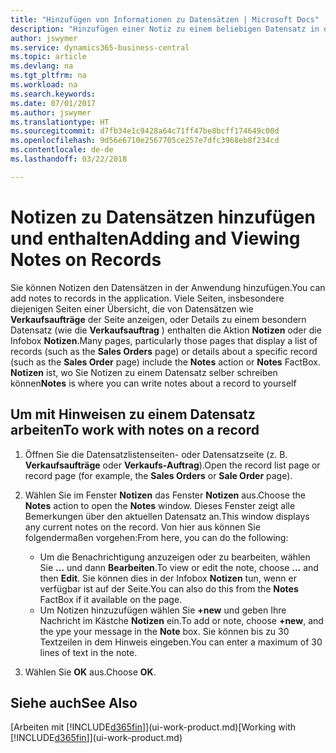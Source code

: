 ```yaml
---
title: "Hinzufügen von Informationen zu Datensätzen | Microsoft Docs"
description: "Hinzufügen einer Notiz zu einem beliebigen Datensatz in der Anwendung. Falls Sie beispielsweise zusätzliche Informationen zu einem Verkaufsauftrag besitzen, die nicht vollständig in einem der Felder im Verkaufsauftrag eingegeben werden können, können Sie eine Notiz verfassen."
author: jswymer
ms.service: dynamics365-business-central
ms.topic: article
ms.devlang: na
ms.tgt_pltfrm: na
ms.workload: na
ms.search.keywords: 
ms.date: 07/01/2017
ms.author: jswymer
ms.translationtype: HT
ms.sourcegitcommit: d7fb34e1c9428a64c71ff47be8bcff174649c00d
ms.openlocfilehash: 9d56e6710e2567705ce257e7dfc3968eb8f234cd
ms.contentlocale: de-de
ms.lasthandoff: 03/22/2018

---
```

# <a name="adding-and-viewing-notes-on-records"></a><span data-ttu-id="ae8c2-104">Notizen zu Datensätzen hinzufügen und enthalten</span><span class="sxs-lookup"><span data-stu-id="ae8c2-104">Adding and Viewing Notes on Records</span></span>
 <span data-ttu-id="ae8c2-105">Sie <!--OnPrem and your colleagues -->können Notizen den Datensätzen in der Anwendung hinzufügen.</span><span class="sxs-lookup"><span data-stu-id="ae8c2-105">You <!--OnPrem and your colleagues -->can add notes to records in the application.</span></span> <span data-ttu-id="ae8c2-106">Viele Seiten, insbesondere diejenigen Seiten einer Übersicht, die von Datensätzen wie **Verkaufsaufträge** der Seite anzeigen, oder Details zu einem besondern Datensatz (wie die **Verkaufsauftrag** ) enthalten die Aktion **Notizen** oder die Infobox **Notizen**.</span><span class="sxs-lookup"><span data-stu-id="ae8c2-106">Many pages, particularly those pages that display a list of records (such as the **Sales Orders** page) or details about a specific record (such as the **Sales Order** page) include the **Notes** action or **Notes** FactBox.</span></span> <span data-ttu-id="ae8c2-107">**Notizen** ist, wo Sie Notizen zu einem Datensatz selber schreiben können<!--OnPrem or others, and where you can view notes to you from others. For example, a note could be a general comment or processing instruction to your colleague, who can then respond to your note using their own **Notes**. Or, your colleague can add a note that gives you extra information about a sales order that is not covered by the information on the sales order. These notes and correspondences will follow the record as it is processed in the company.--></span><span class="sxs-lookup"><span data-stu-id="ae8c2-107">**Notes** is where you can write notes about a record to yourself<!--OnPrem or others, and where you can view notes to you from others. For example, a note could be a general comment or processing instruction to your colleague, who can then respond to your note using their own **Notes**. Or, your colleague can add a note that gives you extra information about a sales order that is not covered by the information on the sales order. These notes and correspondences will follow the record as it is processed in the company.--></span></span>

<!--OnPrem
> [!NOTE]  
>  You can only select one recipient of the note.-->  
  
## <a name="to-work-with-notes-on-a-record"></a><span data-ttu-id="ae8c2-108">Um mit Hinweisen zu einem Datensatz arbeiten</span><span class="sxs-lookup"><span data-stu-id="ae8c2-108">To work with notes on a record</span></span> 
  
1.  <span data-ttu-id="ae8c2-109">Öffnen Sie die Datensatzlistenseiten- oder Datensatzseite (z. B. **Verkaufsaufträge** oder **Verkaufs-Auftrag**).</span><span class="sxs-lookup"><span data-stu-id="ae8c2-109">Open the record list page or record page (for example, the **Sales Orders** or **Sale Order** page).</span></span>  
  
    <!-- If **Notes** is not visible on the page, then you can customize the page to display the Notes FactBox. -->
  
2.  <span data-ttu-id="ae8c2-110">Wählen Sie im Fenster **Notizen** das Fenster **Notizen** aus.</span><span class="sxs-lookup"><span data-stu-id="ae8c2-110">Choose the **Notes** action to open the **Notes** window.</span></span> <span data-ttu-id="ae8c2-111">Dieses Fenster zeigt alle Bemerkungen über den aktuellen Datensatz an.</span><span class="sxs-lookup"><span data-stu-id="ae8c2-111">This window displays any current notes on the record.</span></span> <span data-ttu-id="ae8c2-112">Von hier aus können Sie folgendermaßen vorgehen:</span><span class="sxs-lookup"><span data-stu-id="ae8c2-112">From here, you can do the following:</span></span>

    -   <span data-ttu-id="ae8c2-113">Um die Benachrichtigung anzuzeigen oder zu bearbeiten, wählen Sie **…** und dann **Bearbeiten**.</span><span class="sxs-lookup"><span data-stu-id="ae8c2-113">To view or edit the note, choose **...** and then **Edit**.</span></span> <span data-ttu-id="ae8c2-114">Sie können dies in der Infobox **Notizen** tun, wenn er verfügbar ist auf der Seite.</span><span class="sxs-lookup"><span data-stu-id="ae8c2-114">You can also do this from the **Notes** FactBox if it available on the page.</span></span>
    -   <span data-ttu-id="ae8c2-115">Um Notizen hinzuzufügen wählen Sie **+new** und geben Ihre Nachricht  im Kästche **Notizen** ein.</span><span class="sxs-lookup"><span data-stu-id="ae8c2-115">To add or note, choose **+new**, and the ype your message in the **Note** box.</span></span> <span data-ttu-id="ae8c2-116">Sie können bis zu 30 Textzeilen in dem Hinweis eingeben.</span><span class="sxs-lookup"><span data-stu-id="ae8c2-116">You can enter a maximum of 30 lines of text in the note.</span></span> 
  
<!-- 5.  In the **To** field, enter a user ID (your own or someone else’s) to indicate who the note is for.  
  
6.  Select the **Notify** field if you want to send a notification to the user in the **To** field. 
  
     If **Notify** is selected, the note will be sent as a notification to the user's **My Notifications** on the Role Center.  -->
  
3.  <span data-ttu-id="ae8c2-117">Wählen Sie **OK** aus.</span><span class="sxs-lookup"><span data-stu-id="ae8c2-117">Choose **OK**.</span></span>  

## <a name="see-also"></a><span data-ttu-id="ae8c2-118">Siehe auch</span><span class="sxs-lookup"><span data-stu-id="ae8c2-118">See Also</span></span>
<span data-ttu-id="ae8c2-119">[Arbeiten mit [!INCLUDE[d365fin](includes/d365fin_md.md)]](ui-work-product.md)</span><span class="sxs-lookup"><span data-stu-id="ae8c2-119">[Working with [!INCLUDE[d365fin](includes/d365fin_md.md)]](ui-work-product.md)</span></span>  
